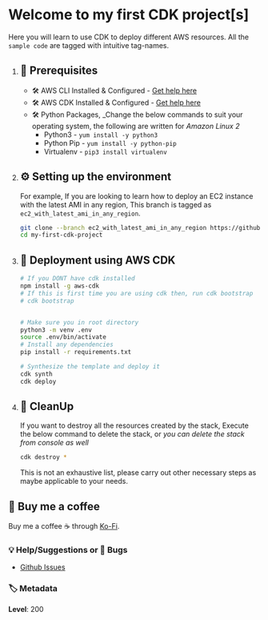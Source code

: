 
# Welcome to my first CDK project[s]

Here you will learn to use CDK to deploy different AWS resources. All the `sample code` are tagged with intuitive tag-names.

1. ## 🧰 Prerequisites

    - 🛠 AWS CLI Installed & Configured - [Get help here](https://youtu.be/TPyyfmQte0U)
    - 🛠 AWS CDK Installed & Configured - [Get help here](https://www.youtube.com/watch?v=MKwxpszw0Rc)
    - 🛠 Python Packages, _Change the below commands to suit your operating system, the following are written for _Amazon Linux 2_
        - Python3 - `yum install -y python3`
        - Python Pip - `yum install -y python-pip`
        - Virtualenv - `pip3 install virtualenv`

1. ## ⚙️ Setting up the environment

    For example, If you are looking to learn how to deploy an EC2 instance with the latest AMI in any region, This branch is tagged as `ec2_with_latest_ami_in_any_region`.

    ```bash
    git clone --branch ec2_with_latest_ami_in_any_region https://github.com/miztiik/my-first-cdk-project.git
    cd my-first-cdk-project
    ```

1. ## 🚀 Deployment using AWS CDK

    ```bash
    # If you DONT have cdk installed
    npm install -g aws-cdk
    # If this is first time you are using cdk then, run cdk bootstrap
    # cdk bootstrap


    # Make sure you in root directory
    python3 -m venv .env
    source .env/bin/activate
    # Install any dependencies
    pip install -r requirements.txt

    # Synthesize the template and deploy it
    cdk synth
    cdk deploy
    ```

1. ## 🧹 CleanUp

    If you want to destroy all the resources created by the stack, Execute the below command to delete the stack, or _you can delete the stack from console as well_

    ```bash
    cdk destroy *
    ```

    This is not an exhaustive list, please carry out other necessary steps as maybe applicable to your needs.

## 👋 Buy me a coffee

Buy me a coffee ☕ through [Ko-Fi](https://ko-fi.com/miztiik).

### 💡 Help/Suggestions or 🐛 Bugs

- [Github Issues](https://github.com/miztiik/my-first-cdk-project/issues)

### 🏷️ Metadata

**Level**: 200
